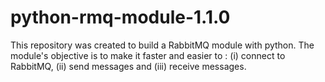 # python-rmq-module-1.1.0
This repository was created to build a RabbitMQ module with python. The module's objective is to make it faster and easier to :  (i) connect to RabbitMQ, (ii) send messages and (iii) receive messages. 
